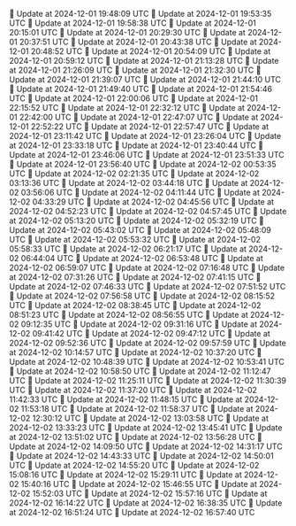 🔄 Update at 2024-12-01 19:48:09 UTC
🔄 Update at 2024-12-01 19:53:35 UTC
🔄 Update at 2024-12-01 19:58:38 UTC
🔄 Update at 2024-12-01 20:15:01 UTC
🔄 Update at 2024-12-01 20:29:30 UTC
🔄 Update at 2024-12-01 20:37:51 UTC
🔄 Update at 2024-12-01 20:43:38 UTC
🔄 Update at 2024-12-01 20:48:52 UTC
🔄 Update at 2024-12-01 20:54:09 UTC
🔄 Update at 2024-12-01 20:59:12 UTC
🔄 Update at 2024-12-01 21:13:28 UTC
🔄 Update at 2024-12-01 21:26:09 UTC
🔄 Update at 2024-12-01 21:32:30 UTC
🔄 Update at 2024-12-01 21:39:07 UTC
🔄 Update at 2024-12-01 21:44:10 UTC
🔄 Update at 2024-12-01 21:49:40 UTC
🔄 Update at 2024-12-01 21:54:46 UTC
🔄 Update at 2024-12-01 22:00:06 UTC
🔄 Update at 2024-12-01 22:15:52 UTC
🔄 Update at 2024-12-01 22:32:12 UTC
🔄 Update at 2024-12-01 22:42:00 UTC
🔄 Update at 2024-12-01 22:47:07 UTC
🔄 Update at 2024-12-01 22:52:22 UTC
🔄 Update at 2024-12-01 22:57:47 UTC
🔄 Update at 2024-12-01 23:11:42 UTC
🔄 Update at 2024-12-01 23:26:04 UTC
🔄 Update at 2024-12-01 23:33:18 UTC
🔄 Update at 2024-12-01 23:40:44 UTC
🔄 Update at 2024-12-01 23:46:06 UTC
🔄 Update at 2024-12-01 23:51:33 UTC
🔄 Update at 2024-12-01 23:56:40 UTC
🔄 Update at 2024-12-02 00:53:35 UTC
🔄 Update at 2024-12-02 02:21:35 UTC
🔄 Update at 2024-12-02 03:13:36 UTC
🔄 Update at 2024-12-02 03:44:18 UTC
🔄 Update at 2024-12-02 03:56:06 UTC
🔄 Update at 2024-12-02 04:11:44 UTC
🔄 Update at 2024-12-02 04:33:29 UTC
🔄 Update at 2024-12-02 04:45:56 UTC
🔄 Update at 2024-12-02 04:52:23 UTC
🔄 Update at 2024-12-02 04:57:45 UTC
🔄 Update at 2024-12-02 05:13:20 UTC
🔄 Update at 2024-12-02 05:32:19 UTC
🔄 Update at 2024-12-02 05:43:02 UTC
🔄 Update at 2024-12-02 05:48:09 UTC
🔄 Update at 2024-12-02 05:53:32 UTC
🔄 Update at 2024-12-02 05:58:33 UTC
🔄 Update at 2024-12-02 06:21:17 UTC
🔄 Update at 2024-12-02 06:44:04 UTC
🔄 Update at 2024-12-02 06:53:48 UTC
🔄 Update at 2024-12-02 06:59:07 UTC
🔄 Update at 2024-12-02 07:16:48 UTC
🔄 Update at 2024-12-02 07:31:26 UTC
🔄 Update at 2024-12-02 07:41:15 UTC
🔄 Update at 2024-12-02 07:46:33 UTC
🔄 Update at 2024-12-02 07:51:52 UTC
🔄 Update at 2024-12-02 07:56:58 UTC
🔄 Update at 2024-12-02 08:15:52 UTC
🔄 Update at 2024-12-02 08:38:45 UTC
🔄 Update at 2024-12-02 08:51:23 UTC
🔄 Update at 2024-12-02 08:56:55 UTC
🔄 Update at 2024-12-02 09:12:35 UTC
🔄 Update at 2024-12-02 09:31:16 UTC
🔄 Update at 2024-12-02 09:41:42 UTC
🔄 Update at 2024-12-02 09:47:12 UTC
🔄 Update at 2024-12-02 09:52:36 UTC
🔄 Update at 2024-12-02 09:57:59 UTC
🔄 Update at 2024-12-02 10:14:57 UTC
🔄 Update at 2024-12-02 10:37:20 UTC
🔄 Update at 2024-12-02 10:48:39 UTC
🔄 Update at 2024-12-02 10:53:41 UTC
🔄 Update at 2024-12-02 10:58:50 UTC
🔄 Update at 2024-12-02 11:12:47 UTC
🔄 Update at 2024-12-02 11:25:11 UTC
🔄 Update at 2024-12-02 11:30:39 UTC
🔄 Update at 2024-12-02 11:37:20 UTC
🔄 Update at 2024-12-02 11:42:33 UTC
🔄 Update at 2024-12-02 11:48:15 UTC
🔄 Update at 2024-12-02 11:53:18 UTC
🔄 Update at 2024-12-02 11:58:37 UTC
🔄 Update at 2024-12-02 12:30:12 UTC
🔄 Update at 2024-12-02 13:03:58 UTC
🔄 Update at 2024-12-02 13:33:23 UTC
🔄 Update at 2024-12-02 13:45:41 UTC
🔄 Update at 2024-12-02 13:51:02 UTC
🔄 Update at 2024-12-02 13:56:28 UTC
🔄 Update at 2024-12-02 14:09:50 UTC
🔄 Update at 2024-12-02 14:31:17 UTC
🔄 Update at 2024-12-02 14:43:33 UTC
🔄 Update at 2024-12-02 14:50:01 UTC
🔄 Update at 2024-12-02 14:55:20 UTC
🔄 Update at 2024-12-02 15:08:16 UTC
🔄 Update at 2024-12-02 15:29:11 UTC
🔄 Update at 2024-12-02 15:40:16 UTC
🔄 Update at 2024-12-02 15:46:55 UTC
🔄 Update at 2024-12-02 15:52:03 UTC
🔄 Update at 2024-12-02 15:57:16 UTC
🔄 Update at 2024-12-02 16:14:22 UTC
🔄 Update at 2024-12-02 16:38:35 UTC
🔄 Update at 2024-12-02 16:51:24 UTC
🔄 Update at 2024-12-02 16:57:40 UTC
